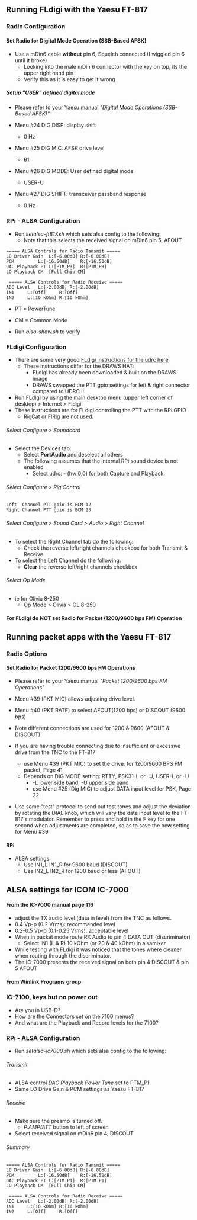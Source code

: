 ## Running FLdigi with the Yaesu FT-817

### Radio Configuration
#### Set Radio for Digital Mode Operation (SSB-Based AFSK)

* Use a mDin6 cable **without** pin 6, Squelch connected (I wiggled pin 6 until it broke)
  * Looking into the male mDin 6 connector with the key on top, its the upper right hand pin
  * Verify this as it is easy to get it wrong

##### Setup "USER" defined digital mode
* Please refer to your Yaesu manual _"Digital Mode Operations (SSB-Based AFSK)"_

* Menu #24 DIG DISP: display shift
  * 0 Hz
* Menu #25 DIG MIC: AFSK drive level
  * 61
* Menu #26 DIG MODE: User defined digital mode
  * USER-U
* Menu #27 DIG SHIFT: transceiver passband response
  * 0 Hz

### RPi - ALSA Configuration

* Run _setalsa-ft817.sh_ which sets alsa config to the following:
  * Note that this selects the received signal on mDin6 pin 5, AFOUT

```
===== ALSA Controls for Radio Tansmit =====
LO Driver Gain  L:[-6.00dB]	R:[-6.00dB]
PCM	        L:[-16.50dB]	R:[-16.50dB]
DAC Playback PT	L:[PTM_P3]	R:[PTM_P3]
LO Playback CM	[Full Chip CM]

 ===== ALSA Controls for Radio Receive =====
ADC Level	L:[-2.00dB]	R:[-2.00dB]
IN1		L:[Off]		R:[Off]
IN2		L:[10 kOhm]	R:[10 kOhm]
```
* PT = PowerTune
* CM = Common Mode

* Run _alsa-show.sh_ to verify

### FLdigi Configuration
* There are some very good [FLdigi instructions for the udrc here](https://nw-digital-radio.groups.io/g/udrc/wiki/UDRC%E2%84%A2-and-fldigi-Setup-Page)
  * These instructions differ for the DRAWS HAT:
    * FLdigi has already been downloaded & built on the DRAWS image
    * DRAWS swapped the PTT gpio settings for left & right connector compared to UDRC II.
* Run FLdigi by using the main desktop menu (upper left corner of desktop) > Internet > Fldigi
* These instructions are for FLdigi controlling the PTT with the RPi GPIO
  * RigCat or FlRig are not used.

###### Select Configure > Soundcard
* Select the Devices tab:
  * Select **PortAudio** and deselect all others
  * The following assumes that the internal RPi sound device is not enabled
    * Select udrc: - (hw:0,0) for both Capture and Playback

######  Select Configure > Rig Control
    Left  Channel PTT gpio is BCM 12
    Right Channel PTT gpio is BCM 23

######  Select Configure > Sound Card > Audio > Right Channel

* To select the Right Channel tab do the following:
  * Check the reverse left/right channels checkbox for both Transmit & Receive
* To select the Left Channel do the following:
  * **Clear** the reverse left/right channels checkbox

###### Select Op Mode
* ie for Olivia 8-250
  * Op Mode > Olivia > OL 8-250

#### For FLdigi do **NOT** set Radio for Packet (1200/9600 bps FM) Operation

## Running packet apps with the Yaesu FT-817
### Radio Options
#### Set Radio for Packet 1200/9600 bps FM Operations
* Please refer to your Yaesu manual _"Packet 1200/9600 bps FM Operations"_

* Menu #39 (PKT MIC) allows adjusting drive level.
* Menu #40 (PKT RATE) to select AFOUT(1200 bps) or DISCOUT (9600 bps)

* Note different connections are used for 1200 & 9600 (AFOUT & DISCOUT)
* If you are having trouble connecting due to insufficient or excessive drive from the TNC to the FT-817
  * use Menu #39 (PKT MIC) to set the drive. for 1200/9600 BPS FM packet, Page 41
  * Depends on DIG MODE setting: RTTY, PSK31-L or -U, USER-L or -U
    * -L lower side band, -U upper side band
    * use Menu #25 (Dig MIC) to adjust DATA input level for PSK, Page 22

* Use some "test" protocol to send out test tones and adjust the
deviation by rotating the DIAL knob, which will vary the data input
level to the FT-817's modulator. Remember to press and hold in the F
key for one second when adjustments are completed, so as to save the
new setting for Menu #39

#### RPi
* ALSA settings
  * Use IN1_L IN1_R for 9600 baud (DISCOUT)
  * Use IN2_L IN2_R for 1200 baud or less (AFOUT)

## ALSA settings for ICOM IC-7000

#### From the IC-7000 manual page 116
*  adjust the TX audio level (data in level) from the TNC as follows.
  * 0.4 Vp-p (0.2 Vrms): recommended level
  * 0.2-0.5 Vp-p (0.1-0.25 Vrms): acceptable level
* When in packet mode route RX Audio to pin 4 DATA OUT (discriminator)
  * Select IN1 (L & R) 10 kOhm (or 20 & 40 kOhm) in alsamixer
* While testing with FLdigi it was noticed that the tones where cleaner when routing through the discriminator.
* The IC-7000 presents the received signal on both pin 4 DISCOUT & pin 5 AFOUT

#### From Winlink Programs group
### IC-7100, keys but no power out

  * Are you in USB-D?
  * How are the Connectors set on the 7100 menus?
  * And what are the Playback and Record levels for the 7100?

### RPi - ALSA Configuration
* Run _setalsa-ic7000.sh_ which sets alsa config to the following:


###### Transmit
* ALSA control _DAC Playback Power Tune_ set to PTM_P1
* Same LO Drive Gain & PCM settings as Yaesu FT-817

###### Receive
* Make sure the preamp is turned off.
  * _P.AMP/ATT_ button to left of screen
* Select received signal on mDin6 pin 4, DISCOUT


###### Summary

```
===== ALSA Controls for Radio Tansmit =====
LO Driver Gain  L:[-6.00dB]	R:[-6.00dB]
PCM	        L:[-16.50dB]	R:[-16.50dB]
DAC Playback PT	L:[PTM_P1]	R:[PTM_P1]
LO Playback CM	[Full Chip CM]

 ===== ALSA Controls for Radio Receive =====
ADC Level	L:[-2.00dB]	R:[-2.00dB]
IN1		L:[10 kOhm]	R:[10 kOhm]
IN2		L:[Off]		R:[Off]
```


